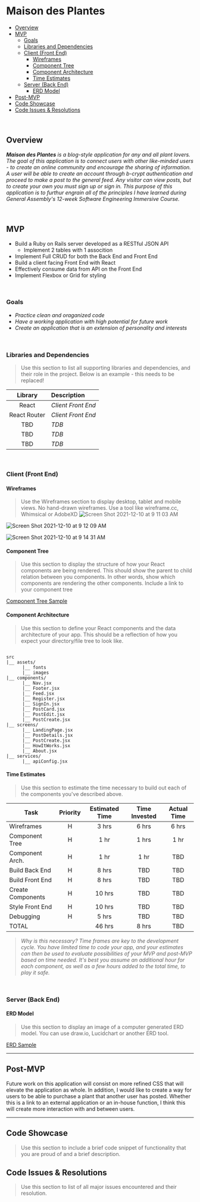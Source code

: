 # Maison des Plantes

- [Overview](#overview)
- [MVP](#mvp)
  - [Goals](#goals)
  - [Libraries and Dependencies](#libraries-and-dependencies)
  - [Client (Front End)](#client-front-end)
    - [Wireframes](#wireframes)
    - [Component Tree](#component-tree)
    - [Component Architecture](#component-architecture)
    - [Time Estimates](#time-estimates)
  - [Server (Back End)](#server-back-end)
    - [ERD Model](#erd-model)
- [Post-MVP](#post-mvp)
- [Code Showcase](#code-showcase)
- [Code Issues & Resolutions](#code-issues--resolutions)

<br>

## Overview

_**Maison des Plantes** is a blog-style application for any and all plant lovers. The goal of this application is to connect users with other like-minded users - to create an online community and encourage the sharing of information. A user will be able to create an account through b-crypt authentication and proceed to make a post to the general feed. Any visitor can view posts, but to create your own you must sign up or sign in. This purpose of this application is to furthur engrain all of the principles I have learned during General Assembly's 12-week Software Engineering Immersive Course._


<br>

## MVP

- Build a Ruby on Rails server developed as a RESTful JSON API
  - Implement 2 tables with 1 assocition
- Implement Full CRUD for both the Back End and Front End
- Build a client facing Front End with React
- Effectively consume data from API on the Front End
- Implement Flexbox or Grid for styling

<br>

### Goals

- _Practice clean and oraganized code_
- _Have a working application with high potential for future work_
- _Create an application that is an extension of personality and interests_


<br>

### Libraries and Dependencies

> Use this section to list all supporting libraries and dependencies, and their role in the project. Below is an example - this needs to be replaced!

|     Library      | Description                                |
| :--------------: | :----------------------------------------- |
|      React       | _Client Front End_ |
|   React Router   | _Client Front End_ |
|       TBD        | _TDB_              |
|       TBD        | _TDB_              |
|       TBD        | _TDB_              |

<br>

### Client (Front End)

#### Wireframes

> Use the Wireframes section to display desktop, tablet and mobile views. No hand-drawn wireframes. Use a tool like wireframe.cc, Whimsical or AdobeXD
![Screen Shot 2021-12-10 at 9 11 03 AM](https://user-images.githubusercontent.com/91746116/145587106-27ce7034-f50e-455c-9541-fe5ee94148ff.png)

![Screen Shot 2021-12-10 at 9 12 09 AM](https://user-images.githubusercontent.com/91746116/145587193-ea394871-b3dc-4866-98b1-65f3264d954a.png)

![Screen Shot 2021-12-10 at 9 14 31 AM](https://user-images.githubusercontent.com/91746116/145587619-1ca9441a-2c11-4ecd-b87d-8f61adaf19cc.png)


#### Component Tree

> Use this section to display the structure of how your React components are being rendered. This should show the parent to child relation between you components. In other words, show which components are rendering the other components. Include a link to your component tree

[Component Tree Sample](https://gist.git.generalassemb.ly/davidtwhitlatch/414107e2560ae0bb65e233570f2fe056#file-component-tree-png)

#### Component Architecture

> Use this section to define your React components and the data architecture of your app. This should be a reflection of how you expect your directory/file tree to look like. 

``` structure

src
|__ assets/
      |__ fonts
      |__ images
|__ components/
      |__ Nav.jsx
      |__ Footer.jsx   
      |__ Feed.jsx
      |__ Register.jsx
      |__ SignIn.jsx
      |__ PostCard.jsx
      |__ PostEdit.jsx
      |__ PostCreate.jsx
|__ screens/
      |__ LandingPage.jsx
      |__ PostDetails.jsx
      |__ PostCreate.jsx
      |__ HowItWorks.jsx
      |__ About.jsx
|__ services/
      |__ apiConfig.jsx

```

#### Time Estimates

> Use this section to estimate the time necessary to build out each of the components you've described above.

| Task                | Priority | Estimated Time | Time Invested | Actual Time |
| ------------------- | :------: | :------------: | :-----------: | :---------: |
| Wireframes          |    H     |     3 hrs      |     6 hrs     |    6 hrs    |
| Component Tree      |    H     |     1 hr       |     1 hrs     |    1 hr     |
| Component Arch.     |    H     |     1 hr       |     1 hr      |     TBD     |
| Build Back End      |    H     |     8 hrs      |      TBD      |     TBD     |
| Build Front End     |    H     |     8 hrs      |      TBD      |     TBD     |
| Create Components   |    H     |     10 hrs     |      TBD      |     TBD     |
| Style Front End     |    H     |     10 hrs     |      TBD      |     TBD     |
| Debugging           |    H     |     5 hrs      |      TBD      |     TBD     |
| TOTAL               |          |     46 hrs     |     8 hrs     |     TBD     |

> _Why is this necessary? Time frames are key to the development cycle. You have limited time to code your app, and your estimates can then be used to evaluate possibilities of your MVP and post-MVP based on time needed. It's best you assume an additional hour for each component, as well as a few hours added to the total time, to play it safe._

<br>

### Server (Back End)

#### ERD Model

> Use this section to display an image of a computer generated ERD model. You can use draw.io, Lucidchart or another ERD tool.

[ERD Sample](https://drive.google.com/file/d/1kLyQTZqfcA4jjKWQexfEkG2UspyclK8Q/view)
<br>

***

## Post-MVP

Future work on this application will consist on more refined CSS that will elevate the application as whole. In addition, I would like to create a way for users to be able to purchase a plant that another user has posted. Whether this is a link to an external application or an in-house function, I think this will create more interaction with and between users.

***

## Code Showcase

> Use this section to include a brief code snippet of functionality that you are proud of and a brief description.

## Code Issues & Resolutions

> Use this section to list of all major issues encountered and their resolution.

